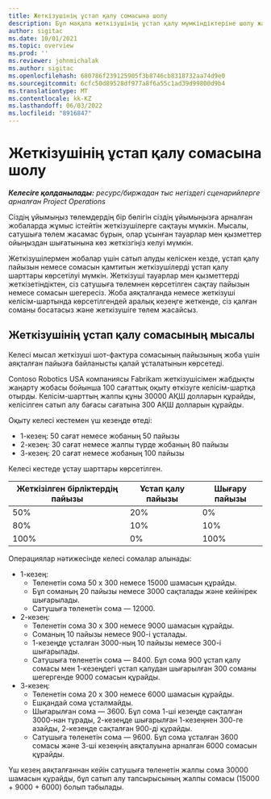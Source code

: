 ```yaml
---
title: Жеткізушінің ұстап қалу сомасына шолу
description: Бұл мақала жеткізушінің ұстап қалу мүмкіндіктеріне шолу жасайды.
author: sigitac
ms.date: 10/01/2021
ms.topic: overview
ms.prod: ''
ms.reviewer: johnmichalak
ms.author: sigitac
ms.openlocfilehash: 680786f239125905f3b8746cb8318732aa74d9e0
ms.sourcegitcommit: 6cfc50d89528df977a8f6a55c1ad39d99800d9b4
ms.translationtype: MT
ms.contentlocale: kk-KZ
ms.lasthandoff: 06/03/2022
ms.locfileid: "8916847"
---
```

# <a name="vendor-retention-overview"></a>Жеткізушінің ұстап қалу сомасына шолу

_**Келесіге қолданылады:** ресурс/биржадан тыс негіздегі сценарийлерге арналған Project Operations_

Сіздің ұйымыңыз төлемдердің бір бөлігін сіздің ұйымыңызға арналған жобаларда жұмыс істейтін жеткізушілерге сақтауы мүмкін. Мысалы, сатушыға төлем жасамас бұрын, олар ұсынған тауарлар мен қызметтер ойыңыздан шығатынына көз жеткізгіңіз келуі мүмкін.

Жеткізушілермен жобалар үшін сатып алуды келіскен кезде, ұстап қалу пайызын немесе сомасын қамтитын жеткізушілерді ұстап қалу шарттары көрсетілуі мүмкін. Жеткізуші тауарлар мен қызметтерді жеткізетіндіктен, сіз сатушыға төлемнен көрсетілген сақтау пайызын немесе сомасын шегересіз. Жоба аяқталғанда немесе жеткізуші келісім-шартында көрсетілгендей аралық кезеңге жеткенде, сіз қалған соманы босатасыз және жеткізушіге төлем жасайсыз.

## <a name="vendor-retention-example"></a>Жеткізушінің ұстап қалу сомасының мысалы

Келесі мысал жеткізуші шот-фактура сомасының пайызының жоба үшін аяқталған пайызға байланысты қалай ұсталатынын көрсетеді.

Contoso Robotics USA компаниясы Fabrikam жеткізушісімен жабдықты жаңарту жобасы бойынша 100 сағаттық оқыту өткізуге келісім-шартқа отырды. Келісім-шарттың жалпы құны 30000 АҚШ долларын құрайды, келісілген сатып алу бағасы сағатына 300 АҚШ долларын құрайды.

Оқыту келесі кестемен үш кезеңде өтеді:

- 1-кезең: 50 сағат немесе жобаның 50 пайызы
- 2-кезең: 30 сағат немесе жалпы түрде жобаның 80 пайызы
- 3-кезең: 20 сағат немесе жобаның 100 пайызы

Келесі кестеде ұстау шарттары көрсетілген.

| **Жеткізілген бірліктердің пайызы** | **Ұстап қалу пайызы** | **Шығару пайызы** |
| --- | --- | --- |
| 50% | 20% | 0% |
| 80% | 10% | 10% |
| 100% | 0% | 100% |

Операциялар нәтижесінде келесі сомалар алынады:

- 1-кезең:
  - Төленетін сома 50 х 300 немесе 15000 шамасын құрайды.
  - Бұл соманың 20 пайызы немесе 3000 сақталады және кейінірек шығарылады.
  - Сатушыға төленетін сома — 12000.
- 2-кезең:
  - Төленетін сома 30 х 300 немесе 9000 шамасын құрайды.
  - Соманың 10 пайызы немесе 900-і ұсталады.
  - 1-кезеңде ұсталған 3000-ның 10 пайызы немесе 300-і шығарылады.
  - Сатушыға төленетін сома — 8400. Бұл сома 900 ұстап қалу сомасы мен 1-кезеңдегі ұстап қалудан шығарылған 300 соманы шегергенде 9000 сомасын құрайды.
- 3-кезең:
  - Төленетін сома 20 х 300 немесе 6000 шамасын құрайды.
  - Ешқандай сома ұсталмайды.
  - Шығарылған сома — 3600. Бұл сома 1-ші кезеңде сақталған 3000-нан тұрады, 2-кезеңде шығарылған 1-кезеңнен 300-ге азайды, 2-кезеңде сақталған 900-ді құрайды.
  - Сатушыға төленетін сома — 9600. Бұл сома ұсталған 3600 сомасы және 3-ші кезеңнің аяқталуына арналған 6000 сомасын құрайды.

Үш кезең аяқталғаннан кейін сатушыға төленетін жалпы сома 30000 шамасын құрайды, бұл сатып алу тапсырысының жалпы сомасы (15000 + 9000 + 6000) болып табылады.
